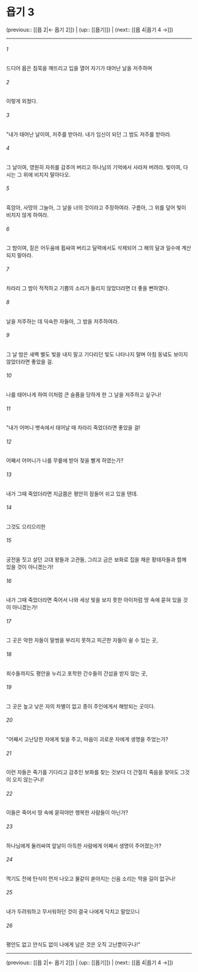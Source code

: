 # 욥기 3

(previous:: [[욥 2|← 욥기 2]]) | (up:: [[욥기]]) | (next:: [[욥 4|욥기 4 →]])

***




###### 1 

드디어 욥은 침묵을 깨뜨리고 입을 열어 자기가 태어난 날을 저주하며 



###### 2 

이렇게 외쳤다. 



###### 3 

"내가 태어난 날이여, 저주를 받아라. 내가 임신이 되던 그 밤도 저주를 받아라. 



###### 4 

그 날이여, 영원히 자취를 감추어 버리고 하나님의 기억에서 사라져 버려라. 빛이여, 다시는 그 위에 비치지 말아다오. 



###### 5 

흑암아, 사망의 그늘아, 그 날을 너의 것이라고 주장하여라. 구름아, 그 위를 덮어 빛이 비치지 않게 하여라. 



###### 6 

그 밤이여, 짙은 어두움에 휩싸여 버리고 달력에서도 삭제되어 그 해의 달과 일수에 계산되지 말아라. 



###### 7 

차라리 그 밤이 적적하고 기쁨의 소리가 들리지 않았더라면 더 좋을 뻔하였다. 



###### 8 

날을 저주하는 데 익숙한 자들아, 그 밤을 저주하여라. 



###### 9 

그 날 밤은 새벽 별도 빛을 내지 말고 기다리던 빛도 나타나지 말며 아침 동녘도 보이지 않았더라면 좋았을 걸. 



###### 10 

나를 태어나게 하여 이처럼 큰 슬픔을 당하게 한 그 날을 저주하고 싶구나! 



###### 11 

"내가 어머니 뱃속에서 태어날 때 차라리 죽었더라면 좋았을 걸! 



###### 12 

어째서 어머니가 나를 무릎에 받아 젖을 빨게 하였는가? 



###### 13 

내가 그때 죽었더라면 지금쯤은 평안히 잠들어 쉬고 있을 텐데. 



###### 14 

그것도 으리으리한 



###### 15 

궁전을 짓고 살던 고대 왕들과 고관들, 그리고 금은 보화로 집을 채운 황태자들과 함께 있을 것이 아니겠는가! 



###### 16 

내가 그때 죽었더라면 죽어서 나와 세상 빛을 보지 못한 아이처럼 땅 속에 묻혀 있을 것이 아니겠는가! 



###### 17 

그 곳은 악한 자들이 말썽을 부리지 못하고 피곤한 자들이 쉴 수 있는 곳, 



###### 18 

죄수들까지도 평안을 누리고 포학한 간수들의 간섭을 받지 않는 곳, 



###### 19 

그 곳은 높고 낮은 자의 차별이 없고 종이 주인에게서 해방되는 곳이다. 



###### 20 

"어째서 고난당한 자에게 빛을 주고, 마음이 괴로운 자에게 생명을 주었는가? 



###### 21 

이런 자들은 죽기를 기다리고 감추인 보화를 찾는 것보다 더 간절히 죽음을 찾아도 그것이 오지 않는구나! 



###### 22 

이들은 죽어서 땅 속에 묻혀야만 행복한 사람들이 아닌가? 



###### 23 

하나님에게 둘러싸여 앞날이 아득한 사람에게 어째서 생명이 주어졌는가? 



###### 24 

먹기도 전에 탄식이 먼저 나오고 물같이 쏟아지는 신음 소리는 막을 길이 없구나! 



###### 25 

내가 두려워하고 무서워하던 것이 결국 나에게 닥치고 말았으니 



###### 26 

평안도 없고 안식도 없이 나에게 남은 것은 오직 고난뿐이구나!"

***

(previous:: [[욥 2|← 욥기 2]]) | (up:: [[욥기]]) | (next:: [[욥 4|욥기 4 →]])
